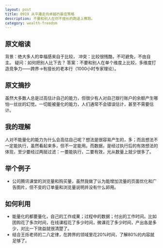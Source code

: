 ```yaml
---
layout: post
title: 0919 从平庸走向卓越的最佳策略
description: 不要和别人在你不擅长的跑道上赛跑。
category: wealth-freedom
---
```


## 原文缩读
背景：绝大多人的幸福感来自于比较，
冲突：比较很残酷，不可避免，不由自主。
疑问：如何把别人比下去？
答案：不要和别人在单个维度上比较，多维度打造竞争力——跨界→有擅长的老本行（1000小时专家理论）。

## 原文摘抄
虽然大多数人总是过高估计自己的能力，但很少有人对自己银行账户的余额产生哪怕一丝丝的幻觉。一切能被量化的能力，人们通常不会错误估计，甚至不需要估计。

## 我的理解
人对不能量化的能力为什么会高估自己呢？想法是很容易产生的，多；而且想法不一定能执行，虽然看起来多，但不一定能用。而数据，是经过执行后的有效想法的体现，至少要经过两层过滤：一要能执行，二要有效，光从数量上就少很多了。

## 举个例子
- 公司腾讯课堂的浏览量和购买量，虽然我做了认为能增加流量的页面优化和广告图片，但不变的订单量和浏览量说明并没有什么卵用。

## 如何利用
- 能量化的都要量化，自己的工作成果；过程中的数据；付出的工作时间。比如团购花了多次时间，在线课程花了多少时间，微课花了多少时间，产出各是多少，对比一下效益就很清楚了。
- 结合王烁老师的二八定律，在跨界的领域里花20%时间，了解80%的内容就足够了。